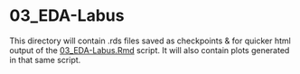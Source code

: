 # 03_EDA-Labus

This directory will contain .rds files saved as checkpoints & for quicker html output of the [03_EDA-Labus.Rmd](../../../../../scripts/analysis-individual/Labus-2017/03_EDA-Labus.Rmd) script.
It will also contain plots generated in that same script.